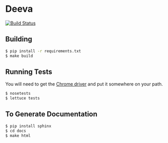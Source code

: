 Deeva
=====

[![Build Status](https://travis-ci.org/chromy/Deeva.png?branch=master)](https://travis-ci.org/chromy/Deeva)

Building
--------
```bash
$ pip install -r requirements.txt
$ make build
```

Running Tests
-------------
You will need to get the [Chrome driver](http://chromedriver.storage.googleapis.com/index.html?path=2.4/)
and put it somewhere on your path.

```bash
$ nosetests
$ lettuce tests
```

To Generate Documentation
-------------------------
```bash
$ pip install sphinx
$ cd docs
$ make html
```
